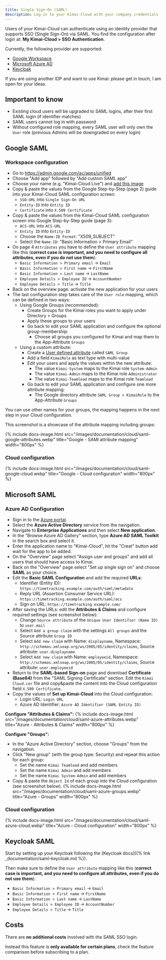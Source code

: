 ```yaml
---
title: Single Sign-On (SAML)
description: Log-in to your Kimai-Cloud with your company credentials
---
```


Users of your Kimai-Cloud can authenticate using an identity provider that supports SSO (Single Sign-On) via SAML.
You find the configuration after login at: **My Kimai-Cloud > SSO Authentication**.

Currently, the following provider are supported:

- [Google Workspace](#google-saml)
- [Microsoft Azure AD](#microsoft-saml)
- [Keycloak](#keycloak-saml)

If you are using another IDP and want to use Kimai: please get in touch, I am open for your ideas.

## Important to know

- Existing cloud users will be upgraded to SAML logins, after their first SAML login (if identifier matches)
- SAML users cannot log in with password
- Without configured role mapping, every SAML user will only own the `User` role (previous Admins will be downgraded on every login)

## <span id="google-saml"></span> Google SAML

### <span id="google-workspace"></span> Workspace configuration

- Go to https://admin.google.com/ac/apps/unified
- Choose "Add app" followed by "Add custom SAML app"
- Choose your name (e.g. "Kimai-Cloud Live") and [add this image](https://raw.githubusercontent.com/kimai/images/master/logo-transparent-cloud.png)
- Copy & paste the values from the Google Step-by-Step (page 2) guide into your Kimai-Cloud SAML configuration screen:
    - `SSO-URL` into `Single Sign-On URL`
    - `Entity-ID` into `Entity ID`
    - `Certificate` into `X.509 Certificate`
- Copy & paste the values from the Kimai-Cloud SAML configuration screen into Google Step-by-Step guide (page 3):
    - `ACS-URL` into `ACS-URL`
    - `Entity ID` into `Entity-ID`
    - Choose the `Name-ID Format`: "X509_SUBJECT"
    - Select the `Name-ID`: "Basic Information > Primary Email"
- On page 4 `Attributes` you have to define the `User attribute` mapping like this (**correct case is important, and you need to configure all attributes, even if you do not use them**):
    - `Basic Information > Primary email` → `Email`
    - `Basic Information > First name` → `FirstName`
    - `Basic Information > Last name` → `LastName`
    - `Employee Details > Employee ID` → `AccountNumber`
    - `Employee Details > Title` → `Title`
- Back on the overview page: activate the new application for your users
- The last configuration step takes care of the `User role` mapping, which can be defined in two ways:
    - Using Google Groups (recommended):
        - Create Groups for the Kimai roles you want to apply under Directory > Groups
        - Apply these groups to your users
        - Go back to edit your SAML application and configure the optional group-membership:
            - Choose all groups you configured for Kimai and map them to the App-Attribute `Groups`
    - Using a custom attribute:
        - Create a [User defined attribute](https://admin.google.com/ac/customschema) called `SAML Group`
        - Add a field `KimaiRole` as text type with multi-value
        - Edit your users and apply the values within the new attribute:
            - The value `Kimai-System` maps to the Kimai role `System-Admin`
            - The value `Kimai-Admin` maps to the Kimai role `Administrator`
            - The value `Kimai-Teamlead` maps to the Kimai role `Teamlead`
        - Go back to edit your SAML application and configure one more attribute mapping:
            - The Google directory attribute `SAML Group > KimaiRole` to the App-Attribute `Groups`

You can use other names for your groups, the mapping happens in the next step in your Cloud configuration.

This screenshot is a showcase of the attribute mapping including groups:

{% include docs-image.html src="/images/documentation/cloud/saml-google-attributes.webp" title="Google - SAMl attribute mapping" width="800px" %}

### <span id="google-cloud"></span> Cloud configuration

{% include docs-image.html src="/images/documentation/cloud/saml-google-cloud.webp" title="Google - Cloud configuration" width="800px" %}

## <span id="microsoft-saml"></span> Microsoft SAML

### <span id="microsoft-azure"></span> Azure AD Configuration

- Sign in to the [Azure portal](https://portal.azure.com/).
- Select the **Azure Active Directory** service from the navigation.
- Navigate to **Enterprise Applications** and then select **New application**.
- In the "Browse Azure AD Gallery" section, type **Azure AD SAML Toolkit** in the search box and select it.
- Enter the application name to "Kimai-Cloud", hit the "Creat" button add wait for the app to be added.
- On the "Overview" page select "Assign user and groups" and add all users that should have access to Kimai.
- Back on the "Overview" page select "Set up single sign on" and choose **SAML** as your choice.
- Edit the **Basic SAML Configuration** and add the required **URLs**:
    - Identifier (Entity ID): `https://timetracking.example.com/auth/saml/metadata`
    - Reply URL (Assertion Consumer Service URL): `https://timetracking.example.com/auth/saml/acs`
    - Sign on URL: `https://timetracking.example.com/`
- After saving the URLs: edit the **Attributes & Claims** and configure required settings (see screenshot below):
    - Change `Source attribute` of the `Unique User Identifier (Name ID)` to `user.mail`
    - Select `Add a group claim` with the settings `All groups` and the Source attribute `Group ID`
    - Select `Add new claim` with Name: `displayname`, Namespace: `http://schemas.xmlsoap.org/ws/2005/05/identity/claims`, Source attribute: `user.displayname`
    - Select `Add new claim` with Name: `employeeid`, Namespace: `http://schemas.xmlsoap.org/ws/2005/05/identity/claims`, Source attribute: `user.employeeid`
- Return to the **SAML-based Sign-on** page and download **Certificate (Base64)** from the "SAML Signing Certificate" section. Edit the `Kimai Cloud.cer` file and copy&paste the content into the Cloud configuration field `X.509 Certificate`.
- Copy the values of **Set up Kimai-Cloud** into the Cloud configuration:
    - Login URL: `Login URL`
    - Azure AD Identifier: `Azure AD Identifier (SAML Entity ID)`

**Configure "Attributes & Claims":**
{% include docs-image.html src="/images/documentation/cloud/saml-azure-attributes.webp" title="Azure - Attributes & Claims" width="800px" %}

**Configure "Groups":**
- In the "Azure Active Directory" section, choose "Groups" from the navigation.
- Click "New group" (with the group type: Security) and repeat this action for each group:
    - Set the name `Kimai Teamlead` and add members
    - Set the name `Kimai Admin` and add members
    - Set the name `Kimai System-Admin` and add members
- Copy & paste the `Object Id` of each group into the Cloud configuration (see screenshot below).
  {% include docs-image.html src="/images/documentation/cloud/saml-azure-groups.webp" title="Azure - Groups" width="800px" %}

### <span id="microsoft-cloud"></span> Cloud configuration

{% include docs-image.html src="/images/documentation/cloud/saml-azure-cloud.webp" title="Azure - Cloud configuration" width="800px" %}

## <span id="keycloak-saml"></span> Keycloak SAML

Start by setting up your Keycloak following the [Keycloak docs]({% link _documentation/saml-keycloak.md %}). 

Then make sure to define the `User attribute` mapping like this (**correct case is important, and you need to configure all attributes, even if you do not use them**):

- `Basic Information > Primary email` → `Email`
- `Basic Information > First name` → `FirstName`
- `Basic Information > Last name` → `LastName`
- `Employee Details > Employee ID` → `AccountNumber`
- `Employee Details > Title` → `Title`

## Costs

There are **no additional costs** involved with the SAML SSO login. 

Instead this feature is **only available for certain plans**, check the feature comparison before subscribing to a plan.  
